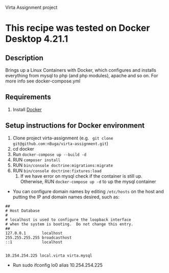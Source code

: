 Virta Assignment project


This recipe was tested on Docker Desktop 4.21.1
==============================================================================

Description
-----------------
Brings up a Linux Containers with Docker, which configures
and installs everything from mysql to php (and php modules), apache and so on.
For more info see docker-compose.yml

Requirements
------------

1. Install [Docker](docker.io)

Setup instructions for Docker environment
-----------------

1. Clone project virta-assignment
(e.g. `` git clone git@github.com:nBuga/virta-assignment.git``)
2. cd docker 
3. Run ``docker-compose up --build -d``
4. RUN ``composer install``
5. RUN ``bin/console doctrine:migrations:migrate``
6. RUN ``bin/console doctrine:fixtures:load``
   1. If we have error on mysql check if the container is still up. Otherwise, RUN ``docker-compose up -d`` to up the mysql container
- You can configure domain names by editing ``/etc/hosts`` on the host and putting the IP and domain names desired, such as:
````
##
# Host Database
#
# localhost is used to configure the loopback interface
# when the system is booting.  Do not change this entry.
##
127.0.0.1       localhost
255.255.255.255 broadcasthost
::1             localhost


10.254.254.225 local.virta virta.mysql
````

- Run sudo ifconfig lo0 alias 10.254.254.225